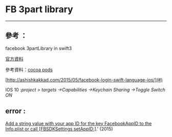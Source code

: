 # FB  3part  library

---

## 參考 ：

facebook 3partLibrary  in swift3

[官方資料](https://developers.facebook.com/docs/swift/login)

參考資料：[cocoa pods](http://www.appcoda.com.tw/cocoapods/)

[http://ashishkakkad.com/2015/05/facebook-login-swift-language-ios/](#)

IOS 10 :_project &gt; targets -&gt;Capabilities -&gt;Keychain Sharing -&gt;Toggle Switch ON_





## error :

[Add a string value with your app ID for the key FacebookAppID to the Info.plist or call \[FBSDKSettings setAppID:\]](http://stackoverflow.com/questions/27837935/facebook-sdk-fbsession-no-appid-provided).' \(2015\)

